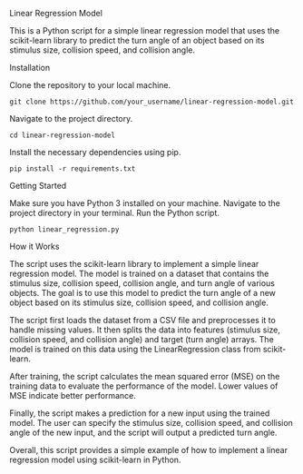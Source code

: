 Linear Regression Model

This is a Python script for a simple linear regression model that uses the scikit-learn library to predict the turn angle of an object based on its stimulus size, collision speed, and collision angle.

Installation

Clone the repository to your local machine.

``git clone https://github.com/your_username/linear-regression-model.git``

Navigate to the project directory.

``cd linear-regression-model``

Install the necessary dependencies using pip.

``pip install -r requirements.txt``

Getting Started


Make sure you have Python 3 installed on your machine.
Navigate to the project directory in your terminal.
Run the Python script.

``python linear_regression.py``


How it Works

The script uses the scikit-learn library to implement a simple linear regression model. The model is trained on a dataset that contains the stimulus size, collision speed, collision angle, and turn angle of various objects. The goal is to use this model to predict the turn angle of a new object based on its stimulus size, collision speed, and collision angle.

The script first loads the dataset from a CSV file and preprocesses it to handle missing values. It then splits the data into features (stimulus size, collision speed, and collision angle) and target (turn angle) arrays. The model is trained on this data using the LinearRegression class from scikit-learn.

After training, the script calculates the mean squared error (MSE) on the training data to evaluate the performance of the model. Lower values of MSE indicate better performance.

Finally, the script makes a prediction for a new input using the trained model. The user can specify the stimulus size, collision speed, and collision angle of the new input, and the script will output a predicted turn angle.

Overall, this script provides a simple example of how to implement a linear regression model using scikit-learn in Python.
